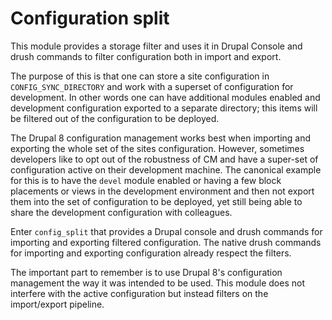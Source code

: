 # Configuration split

This module provides a storage filter and uses it in Drupal Console and drush 
commands to filter configuration both in import and export.

The purpose of this is that one can store a site configuration in
<code>CONFIG_SYNC_DIRECTORY</code> and work with a superset of configuration
for development.
In other words one can have additional modules enabled and development
configuration exported to a separate directory; this items will be filtered out
of the configuration to be deployed.

The Drupal 8 configuration management works best when importing and exporting
the whole set of the sites configuration. However, sometimes developers like to
opt out of the robustness of CM and have a super-set of configuration active on
their development machine. The canonical example for this is to have the 
<code>devel</code> module enabled or having a few block placements or views in
the development environment and then not export them into the set of 
configuration to be deployed, yet still being able to share the development
configuration with colleagues.

Enter <code>config_split</code> that provides a Drupal console and drush
commands for importing and exporting filtered configuration. The native drush
commands for importing and exporting configuration already respect the filters.

The important part to remember is to use Drupal 8's configuration management
the way it was intended to be used. This module does not interfere with the
active configuration but instead filters on the import/export pipeline.

